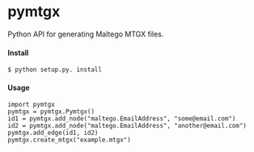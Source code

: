 pymtgx
======

Python API for generating Maltego MTGX files.

#### Install

<pre><code>$ python setup.py. install</code></pre>

#### Usage

<pre><code>import pymtgx
pymtgx = pymtgx.Pymtgx()
id1 = pymtgx.add_node("maltego.EmailAddress", "some@email.com")
id2 = pymtgx.add_node("maltego.EmailAddress", "another@email.com")
pymtgx.add_edge(id1, id2)
pymtgx.create_mtgx("example.mtgx")</pre></code>
